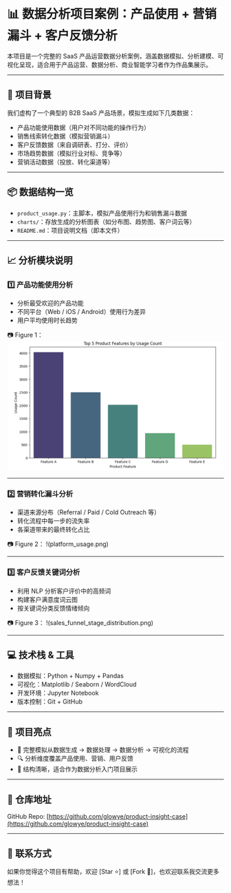 # 📊 数据分析项目案例：产品使用 + 营销漏斗 + 客户反馈分析

本项目是一个完整的 SaaS 产品运营数据分析案例，涵盖数据模拟、分析建模、可视化呈现，适合用于产品运营、数据分析、商业智能学习者作为作品集展示。

---

## 🧠 项目背景

我们虚构了一个典型的 B2B SaaS 产品场景，模拟生成如下几类数据：

- 产品功能使用数据（用户对不同功能的操作行为）
- 销售线索转化数据（模拟营销漏斗）
- 客户反馈数据（来自调研表、打分、评价）
- 市场趋势数据（模拟行业对标、竞争等）
- 营销活动数据（投放、转化渠道等）

---

## 📦 数据结构一览

- `product_usage.py`：主脚本，模拟产品使用行为和销售漏斗数据
- `charts/`：存放生成的分析图表（如分布图、趋势图、客户词云等）
- `README.md`：项目说明文档（即本文件）

---

## 📈 分析模块说明

### 1️⃣ 产品功能使用分析

- 分析最受欢迎的产品功能
- 不同平台（Web / iOS / Android）使用行为差异
- 用户平均使用时长趋势

📷 Figure 1：
![](feature_usage.png)

---

### 2️⃣ 营销转化漏斗分析

- 渠道来源分布（Referral / Paid / Cold Outreach 等）
- 转化流程中每一步的流失率
- 各渠道带来的最终转化占比

📷 Figure 2：
!(platform_usage.png)

---

### 3️⃣ 客户反馈关键词分析

- 利用 NLP 分析客户评价中的高频词
- 构建客户满意度词云图
- 按关键词分类反馈情绪倾向

📷 Figure 3：
!(sales_funnel_stage_distribution.png)

---

## 💻 技术栈 & 工具

- 数据模拟：Python + Numpy + Pandas
- 可视化：Matplotlib / Seaborn / WordCloud
- 开发环境：Jupyter Notebook
- 版本控制：Git + GitHub

---

## 🧩 项目亮点

- 🔧 完整模拟从数据生成 → 数据处理 → 数据分析 → 可视化的流程
- 🔍 分析维度覆盖产品使用、营销、用户反馈
- 🎯 结构清晰，适合作为数据分析入门项目展示

---

## 🔗 仓库地址

GitHub Repo: [https://github.com/glowye/product-insight-case](https://github.com/glowye/product-insight-case)

---

## 📮 联系方式

如果你觉得这个项目有帮助，欢迎 [Star ⭐️] 或 [Fork 🍴]，也欢迎联系我交流更多想法！

